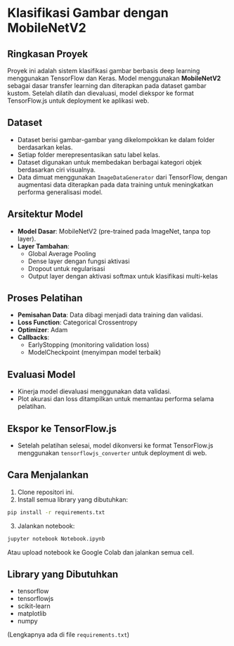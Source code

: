 # Klasifikasi Gambar dengan MobileNetV2

## Ringkasan Proyek
Proyek ini adalah sistem klasifikasi gambar berbasis deep learning menggunakan TensorFlow dan Keras. Model menggunakan **MobileNetV2** sebagai dasar transfer learning dan diterapkan pada dataset gambar kustom. Setelah dilatih dan dievaluasi, model diekspor ke format TensorFlow.js untuk deployment ke aplikasi web.

## Dataset
- Dataset berisi gambar-gambar yang dikelompokkan ke dalam folder berdasarkan kelas.
- Setiap folder merepresentasikan satu label kelas.
- Dataset digunakan untuk membedakan berbagai kategori objek berdasarkan ciri visualnya.
- Data dimuat menggunakan `ImageDataGenerator` dari TensorFlow, dengan augmentasi data diterapkan pada data training untuk meningkatkan performa generalisasi model.

## Arsitektur Model
- **Model Dasar**: MobileNetV2 (pre-trained pada ImageNet, tanpa top layer).
- **Layer Tambahan**:
  - Global Average Pooling
  - Dense layer dengan fungsi aktivasi
  - Dropout untuk regularisasi
  - Output layer dengan aktivasi softmax untuk klasifikasi multi-kelas

## Proses Pelatihan
- **Pemisahan Data**: Data dibagi menjadi data training dan validasi.
- **Loss Function**: Categorical Crossentropy
- **Optimizer**: Adam
- **Callbacks**:
  - EarlyStopping (monitoring validation loss)
  - ModelCheckpoint (menyimpan model terbaik)

## Evaluasi Model
- Kinerja model dievaluasi menggunakan data validasi.
- Plot akurasi dan loss ditampilkan untuk memantau performa selama pelatihan.

## Ekspor ke TensorFlow.js
- Setelah pelatihan selesai, model dikonversi ke format TensorFlow.js menggunakan `tensorflowjs_converter` untuk deployment di web.

## Cara Menjalankan
1. Clone repositori ini.
2. Install semua library yang dibutuhkan:

```bash
pip install -r requirements.txt
```

3. Jalankan notebook:

```bash
jupyter notebook Notebook.ipynb
```

Atau upload notebook ke Google Colab dan jalankan semua cell.

## Library yang Dibutuhkan
- tensorflow
- tensorflowjs
- scikit-learn
- matplotlib
- numpy

(Lengkapnya ada di file `requirements.txt`)
